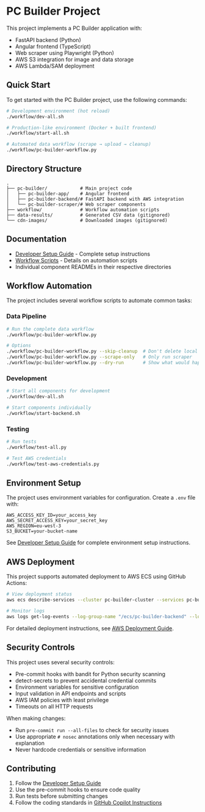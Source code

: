 # PC Builder Project

This project implements a PC Builder application with:
- FastAPI backend (Python)
- Angular frontend (TypeScript)
- Web scraper using Playwright (Python)
- AWS S3 integration for image and data storage
- AWS Lambda/SAM deployment

## Quick Start

To get started with the PC Builder project, use the following commands:

```bash
# Development environment (hot reload)
./workflow/dev-all.sh

# Production-like environment (Docker + built frontend)
./workflow/start-all.sh

# Automated data workflow (scrape → upload → cleanup)
./workflow/pc-builder-workflow.py
```

## Directory Structure

```
.
├── pc-builder/            # Main project code
│   ├── pc-builder-app/    # Angular frontend
│   ├── pc-builder-backend/# FastAPI backend with AWS integration
│   └── pc-builder-scraper/# Web scraper components
├── workflow/              # Workflow automation scripts
├── data-results/          # Generated CSV data (gitignored)
└── cdn-images/            # Downloaded images (gitignored)
```

## Documentation

- [Developer Setup Guide](DEVELOPER_SETUP.md) - Complete setup instructions
- [Workflow Scripts](workflow/README.md) - Details on automation scripts
- Individual component READMEs in their respective directories

## Workflow Automation

The project includes several workflow scripts to automate common tasks:

### Data Pipeline

```bash
# Run the complete data workflow
./workflow/pc-builder-workflow.py

# Options
./workflow/pc-builder-workflow.py --skip-cleanup  # Don't delete local files
./workflow/pc-builder-workflow.py --scrape-only   # Only run scraper
./workflow/pc-builder-workflow.py --dry-run       # Show what would happen
```

### Development

```bash
# Start all components for development
./workflow/dev-all.sh

# Start components individually
./workflow/start-backend.sh
```

### Testing

```bash
# Run tests
./workflow/test-all.py

# Test AWS credentials
./workflow/test-aws-credentials.py
```

## Environment Setup

The project uses environment variables for configuration. Create a `.env` file with:

```
AWS_ACCESS_KEY_ID=your_access_key
AWS_SECRET_ACCESS_KEY=your_secret_key
AWS_REGION=eu-west-3
S3_BUCKET=your-bucket-name
```

See [Developer Setup Guide](DEVELOPER_SETUP.md) for complete environment setup instructions.

## AWS Deployment

This project supports automated deployment to AWS ECS using GitHub Actions:

```bash
# View deployment status
aws ecs describe-services --cluster pc-builder-cluster --services pc-builder-service --region eu-west-3

# Monitor logs
aws logs get-log-events --log-group-name "/ecs/pc-builder-backend" --log-stream-name "latest" --region eu-west-3
```

For detailed deployment instructions, see [AWS Deployment Guide](AWS_DEPLOYMENT.md).

## Security Controls

This project uses several security controls:

- Pre-commit hooks with bandit for Python security scanning
- detect-secrets to prevent accidental credential commits
- Environment variables for sensitive configuration
- Input validation in API endpoints and scripts
- AWS IAM policies with least privilege
- Timeouts on all HTTP requests

When making changes:
- Run `pre-commit run --all-files` to check for security issues
- Use appropriate `# nosec` annotations only when necessary with explanation
- Never hardcode credentials or sensitive information

## Contributing

1. Follow the [Developer Setup Guide](DEVELOPER_SETUP.md)
2. Use the pre-commit hooks to ensure code quality
3. Run tests before submitting changes
4. Follow the coding standards in [GitHub Copilot Instructions](COPILOT_INSTRUCTIONS.md)
